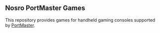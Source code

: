 ## Nosro PortMaster Games

This repository provides games for handheld gaming consoles supported by [PortMaster](https://portmaster.wiki).
